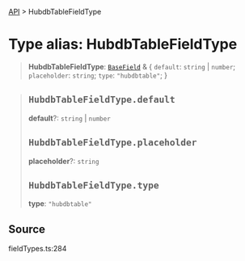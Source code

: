 [API](../index.md) > HubdbTableFieldType

# Type alias: HubdbTableFieldType

> **HubdbTableFieldType**: [`BaseField`](type-alias.BaseField.md) & \{
  `default`: `string` \| `number`;
  `placeholder`: `string`;
  `type`: `"hubdbtable"`;
 }

> ## `HubdbTableFieldType.default`
>
> **default**?: `string` \| `number`
>
> ## `HubdbTableFieldType.placeholder`
>
> **placeholder**?: `string`
>
> ## `HubdbTableFieldType.type`
>
> **type**: `"hubdbtable"`
>
>

## Source

fieldTypes.ts:284

